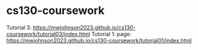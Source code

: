 # cs130-coursework
Tutorial 3: https://mwjohnson2023.github.io/cs130-coursework/tutorial03/index.html
Tutorial 1: page: https://mwjohnson2023.github.io/cs130-coursework/tutorial01/index.html
